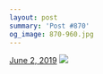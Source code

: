 ```yaml
---
layout: post
summary: 'Post #870'
og_image: 870-960.jpg
---
```


<p>
  <time>
    <a href="/870">June 2, 2019</a>
  </time>
  <a href="/870">
    <img src="{{ site.assets_url }}/870-480.jpg" srcset="{{ site.assets_url }}/870-240.jpg 240w, {{ site.assets_url }}/870-480.jpg 480w, {{ site.assets_url }}/870-720.jpg 720w, {{ site.assets_url }}/870-960.jpg 960w" sizes="(min-width: 700px) 50vw, calc(100vw - 2rem)" />
  </a>
</p>
